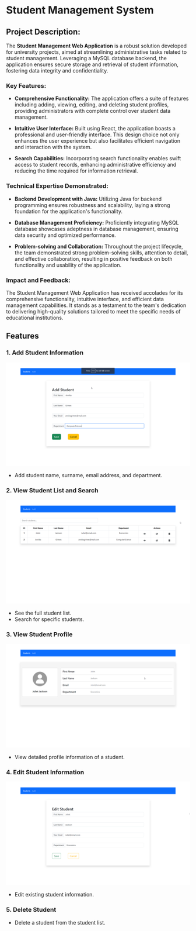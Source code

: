 # Student Management System


## Project Description:

The **Student Management Web Application** is a robust solution developed for university projects, aimed at streamlining administrative tasks related to student management. Leveraging a MySQL database backend, the application ensures secure storage and retrieval of student information, fostering data integrity and confidentiality.

### Key Features:

- **Comprehensive Functionality:** The application offers a suite of features including adding, viewing, editing, and deleting student profiles, providing administrators with complete control over student data management.

- **Intuitive User Interface:** Built using React, the application boasts a professional and user-friendly interface. This design choice not only enhances the user experience but also facilitates efficient navigation and interaction with the system.

- **Search Capabilities:** Incorporating search functionality enables swift access to student records, enhancing administrative efficiency and reducing the time required for information retrieval.

### Technical Expertise Demonstrated:

- **Backend Development with Java:** Utilizing Java for backend programming ensures robustness and scalability, laying a strong foundation for the application's functionality.

- **Database Management Proficiency:** Proficiently integrating MySQL database showcases adeptness in database management, ensuring data security and optimized performance.

- **Problem-solving and Collaboration:** Throughout the project lifecycle, the team demonstrated strong problem-solving skills, attention to detail, and effective collaboration, resulting in positive feedback on both functionality and usability of the application.

### Impact and Feedback:

The Student Management Web Application has received accolades for its comprehensive functionality, intuitive interface, and efficient data management capabilities. It stands as a testament to the team's dedication to delivering high-quality solutions tailored to meet the specific needs of educational institutions.

## Features

### 1. Add Student Information
![Add Student Screenshot](https://github.com/Suleymanmalikov/Student-Management-System/blob/main/Resources/Add_Student.png)
- Add student name, surname, email address, and department.

### 2. View Student List and Search
![View and Search Students Screenshot](https://github.com/Suleymanmalikov/Student-Management-System/blob/main/Resources/Students_list.png)
- See the full student list.
- Search for specific students.

### 3. View Student Profile
![View Student Profile Screenshot](https://github.com/Suleymanmalikov/Student-Management-System/blob/main/Resources/Student_profile.png)
- View detailed profile information of a student.

### 4. Edit Student Information
![Edit Student Information Screenshot](https://github.com/Suleymanmalikov/Student-Management-System/blob/main/Resources/Edit_Student.png)
- Edit existing student information.

### 5. Delete Student
- Delete a student from the student list.
